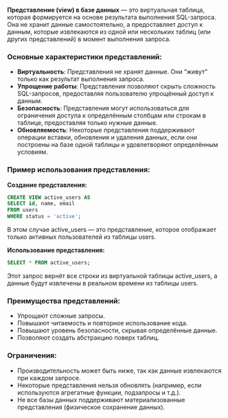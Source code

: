 
**Представление (view) в базе данных** — это виртуальная таблица, которая формируется на основе результата выполнения SQL-запроса. Она не хранит данные самостоятельно, а предоставляет доступ к данным, которые извлекаются из одной или нескольких таблиц (или других представлений) в момент выполнения запроса.

### Основные характеристики представлений:

- **Виртуальность**: Представления не хранят данные. Они “живут” только как результат выполнения запроса.
- **Упрощение работы**: Представления позволяют скрыть сложность SQL-запросов, предоставляя пользователю упрощённый доступ к данным.
- **Безопасность**: Представления могут использоваться для ограничения доступа к определённым столбцам или строкам в таблице, предоставляя только нужные данные.
- **Обновляемость**: Некоторые представления поддерживают операции вставки, обновления и удаления данных, если они построены на базе одной таблицы и удовлетворяют определённым условиям.

  

### Пример использования представления:

**Создание представления:**

```sql
CREATE VIEW active_users AS
SELECT id, name, email
FROM users
WHERE status = 'active';
```

В этом случае active_users — это представление, которое отображает только активных пользователей из таблицы users.


**Использование представления:**

```sql
SELECT * FROM active_users;
```

Этот запрос вернёт все строки из виртуальной таблицы active_users, а данные будут извлечены в реальном времени из таблицы users.

### Преимущества представлений:

- Упрощают сложные запросы.
- Повышают читаемость и повторное использование кода.
- Повышают уровень безопасности, скрывая определённые данные.
- Позволяют создать абстракцию поверх таблиц.

### Ограничения:

- Производительность может быть ниже, так как данные извлекаются при каждом запросе.
- Некоторые представления нельзя обновлять (например, если используются агрегатные функции, подзапросы и т.д.).
- Не все базы данных поддерживают материализованные представления (физическое сохранение данных).
